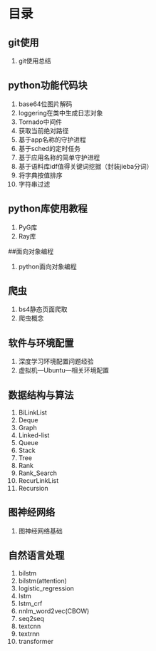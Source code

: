 # 目录

## git使用
1. git使用总结

## python功能代码块
1. base64位图片解码
2. loggering在类中生成日志对象
3. Tornado中间件
4. 获取当前绝对路径
5. 基于app名称的守护进程
6. 基于sched的定时任务
7. 基于应用名称的简单守护进程
8. 基于语料库idf值得关键词挖掘（封装jieba分词）
9. 将字典按值排序
10. 字符串过滤

## python库使用教程
1. PyG库
2. Ray库

##面向对象编程
1. python面向对象编程

## 爬虫
1. bs4静态页面爬取
2. 爬虫概念

## 软件与环境配置
1. 深度学习环境配置问题经验
2. 虚拟机—Ubuntu—相关环境配置

## 数据结构与算法
1. BiLinkList
2. Deque
3. Graph
4. Linked-list
5. Queue
6. Stack
7. Tree
8. Rank
9. Rank_Search
10. RecurLinkList
11. Recursion

## 图神经网络
1. 图神经网络基础

## 自然语言处理
1. bilstm
2. bilstm(attention)
3. logistic_regression
4. lstm
5. lstm_crf
6. nnlm_word2vec(CBOW)
7. seq2seq
8. textcnn
9. textrnn
10. transformer
































